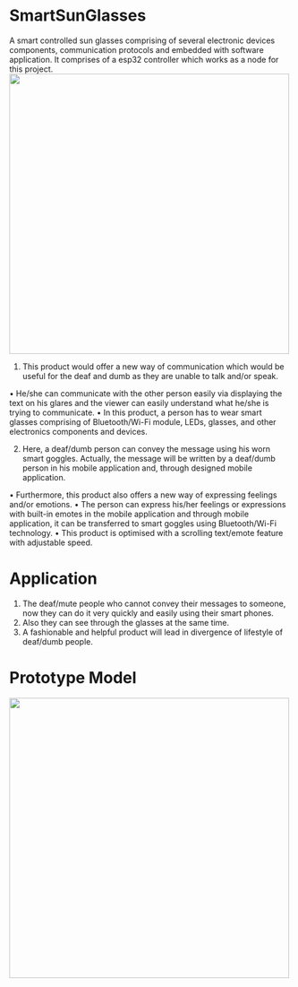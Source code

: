  # SmartSunGlasses
A smart controlled sun glasses comprising of several electronic devices components, communication protocols and embedded with software application.
It comprises of a esp32 controller which works as a node for this project.
<img src="Images/Picture_node_Mcu.jpg" width="500">
 

 
1) This product would offer a new way of communication which would be useful for the deaf and dumb as they are unable to talk and/or speak.

•	He/she can communicate with the other person easily via displaying the text on his glares and the viewer can easily understand what he/she is trying to communicate.
•	In this product, a person has to wear smart glasses comprising of Bluetooth/Wi-Fi module, LEDs, glasses, and other electronics components and devices.

 2)	Here, a deaf/dumb person can convey the message using his worn smart goggles. Actually, the message will be written by a deaf/dumb person in his mobile application and, through designed mobile application.

•	Furthermore, this product also offers a new way of expressing feelings and/or emotions.
•	The person can express his/her feelings or expressions with built-in emotes in the mobile application and through mobile application, it can be transferred to smart goggles using Bluetooth/Wi-Fi technology.
•	This product is optimised with a scrolling text/emote feature with adjustable speed.


# Application
1.	The deaf/mute people who cannot convey their messages to someone, now they can do it very quickly and easily using their smart phones.
2.	Also they can see through the glasses at the same time.
3.	A fashionable and helpful product will lead in divergence of lifestyle of deaf/dumb people.

# Prototype Model
<img src="Images/Pitcure_smart_glasses.jpeg" width="500">
